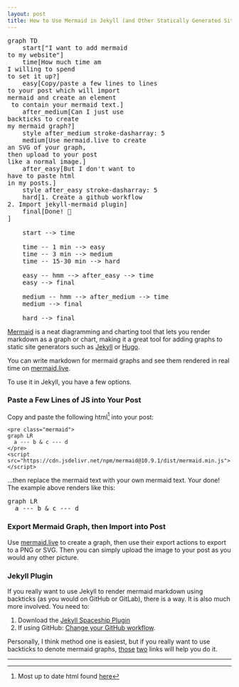 ```yaml
---
layout: post
title: How to Use Mermaid in Jekyll (and Other Statically Generated Sites)
---
```


<pre class="mermaid">
graph TD
    start["I want to add mermaid<br>to my website"]
    time[How much time am<br>I willing to spend<br>to set it up?]
    easy[Copy/paste a few lines to lines<br>to your post which will import<br>mermaid and create an element<br> to contain your mermaid text.]
    after_medium[Can I just use<br>backticks to create<br>my mermaid graph?]
    style after_medium stroke-dasharray: 5
    medium[Use mermaid.live to create<br>an SVG of your graph,<br>then upload to your post<br>like a normal image.]
    after_easy[But I don't want to<br>have to paste html<br>in my posts.]
    style after_easy stroke-dasharray: 5
    hard[1. Create a github workflow<br>2. Import jekyll-mermaid plugin]
    final[Done! 👏<br>]

    start --> time

    time -- 1 min --> easy
    time -- 3 min --> medium
    time -- 15-30 min --> hard

    easy -- hmm --> after_easy --> time
    easy --> final

    medium -- hmm --> after_medium --> time
    medium --> final

    hard --> final
</pre>

[Mermaid](https://mermaid.js.org/) is a neat diagramming and charting tool that lets you render markdown as a graph or chart, making it a great tool for adding graphs to static site generators such as [Jekyll](https://jekyllrb.com/) or [Hugo](https://gohugo.io/). 

You can write markdown for mermaid graphs and see them rendered in real time on [mermaid.live](https://mermaid.live).

To use it in Jekyll, you have a few options.

### Paste a Few Lines of JS into Your Post

Copy and paste the following html[^1] into your post: 


```
<pre class="mermaid">
graph LR
  a --- b & c --- d
</pre>
<script src="https://cdn.jsdelivr.net/npm/mermaid@10.9.1/dist/mermaid.min.js"></script>
```

...then replace the mermaid text with your own mermaid text. Your done! The example above renders like this:

<pre class="mermaid">
graph LR
  a --- b & c --- d
</pre>

### Export Mermaid Graph, then Import into Post

Use [mermaid.live](https://mermaid.live) to create a graph, then use their export actions to export to a PNG or SVG. Then you can simply upload the image to your post as you would any other picture.

### Jekyll Plugin
If you really want to use Jekyll to render mermaid markdown using backticks (as you would on GitHub or GitLab), there is a way. It is also much more involved. You need to:

1. Download the [Jekyll Spaceship Plugin](https://github.com/jeffreytse/jekyll-spaceship?tab=readme-ov-file#installation)
2. If using GitHub: [Change your GitHub workflow](https://carsonboden.com/Programming/Jekyll-Pages#github-pages).

Personally, I think method one is easiest, but if you really want to use backticks to denote mermaid graphs, [those](https://github.com/jeffreytse/jekyll-spaceship?tab=readme-ov-file#installation) [two](https://carsonboden.com/Programming/Jekyll-Pages#github-pages) links will help you do it.

---

[^1]: Most up to date html found [here](https://www.jsdelivr.com/package/npm/mermaid)

<script src="https://cdn.jsdelivr.net/npm/mermaid@10.9.1/dist/mermaid.min.js"></script>